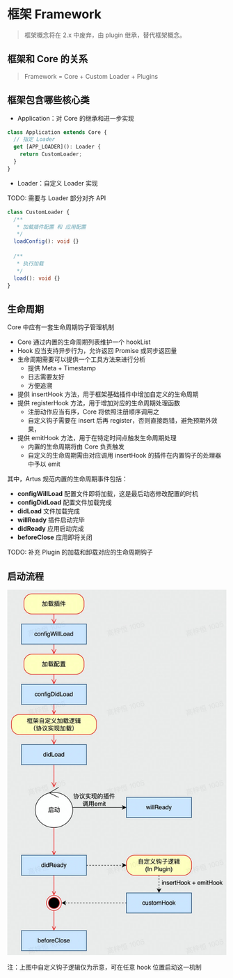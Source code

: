 # 框架 Framework

> 框架概念将在 2.x 中废弃，由 plugin 继承，替代框架概念。

## 框架和 Core 的关系

> Framework = Core + Custom Loader + Plugins

## 框架包含哪些核心类

- Application：对 Core 的继承和进一步实现

```typescript
class Application extends Core {
  // 指定 Loader
  get [APP_LOADER](): Loader {
    return CustomLoader;
  }
}
```

- Loader：自定义 Loader 实现

TODO: 需要与 Loader 部分对齐 API

```typescript
class CustomLoader {
  /**
   * 加载插件配置 和 应用配置
   */
  loadConfig(): void {}

  /**
   * 执行加载
   */
  load(): void {}
}
```

## 生命周期

Core 中应有一套生命周期钩子管理机制

- Core 通过内置的生命周期列表维护一个 hookList
- Hook 应当支持异步行为，允许返回 Promise 或同步返回量
- 生命周期需要可以提供一个工具方法来进行分析
  - 提供 Meta + Timestamp
  - 日志需要友好
  - 方便追溯
- 提供 insertHook 方法，用于框架基础插件中增加自定义的生命周期
- 提供 registerHook 方法，用于增加对应的生命周期处理函数
  - 注册动作应当有序，Core 将依照注册顺序调用之
  - 自定义钩子需要在 insert 后再 register，否则直接跑错，避免预期外效果，
- 提供 emitHook 方法，用于在特定时间点触发生命周期处理
  - 内置的生命周期将由 Core 负责触发
  - 自定义的生命周期需由对应调用 insertHook 的插件在内置钩子的处理器中予以 emit

其中，Artus 规范内置的生命周期事件包括：

- **configWillLoad** 配置文件即将加载，这是最后动态修改配置的时机
- **configDidLoad** 配置文件加载完成
- **didLoad** 文件加载完成
- **willReady** 插件启动完毕
- **didReady** 应用启动完成
- **beforeClose** 应用即将关闭

TODO: 补充 Plugin 的加载和卸载对应的生命周期钩子

## 启动流程

![流程图 (2).jpg](../assets/lifecycle.png)

注：上图中自定义钩子逻辑仅为示意，可在任意 hook 位置启动这一机制
